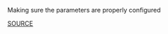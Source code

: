 Making sure the parameters are properly configured

[SOURCE](https://docs.aws.amazon.com/AWSCloudFormation/latest/UserGuide/parameters-section-structure.html)